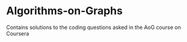 # Algorithms-on-Graphs
Contains solutions to the coding questions asked in the AoG course on Coursera
